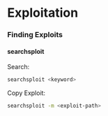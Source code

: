 # Exploitation

### Finding Exploits

#### searchsploit

Search:

``` sh
searchsploit <keyword>
```

Copy Exploit:

``` sh
searchsploit -m <exploit-path>
```
